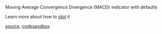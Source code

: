 Moving Average Convergence Divergence (MACD) indicator with defaults

Learn more about how to [plot](http://stockcharts.com/school/doku.php?id=chart_school:technical_indicators:moving_average_convergence_divergence_macd) it

[source](https://github.com/backenddevplus/react-stockcharts/blob/master/docs/lib/charts/CandleStickChartWithMACDIndicator.js), [codesandbox](https://codesandbox.io/s/github/backenddevplus/react-stockcharts-examples2/tree/master/examples/CandleStickChartWithMACDIndicator)
